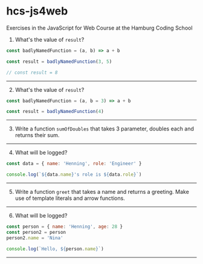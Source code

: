 # hcs-js4web
Exercises in the JavaScript for Web Course at the Hamburg Coding School

1. What's the value of `result`?

```js
const badlyNamedFunction = (a, b) => a + b

const result = badlyNamedFunction(3, 5)

// const result = 8
```

---

2. What's the value of `result`?

```js
const badlyNamedFunction = (a, b = 3) => a + b

const result = badlyNamedFunction(4)
```

---

3. Write a function `sumOfDoubles` that takes 3 parameter, doubles each and returns their sum.

---

4. What will be logged?

```js
const data = { name: 'Henning', role: 'Engineer' }

console.log(`${data.name}'s role is ${data.role}`)
```

---

5. Write a function `greet` that takes a name and returns a greeting. Make use of template literals and arrow functions.

---

6. What will be logged?

```js
const person = { name: 'Henning', age: 28 }
const person2 = person
person2.name = 'Nina'

console.log(`Hello, ${person.name}`)
```

---

